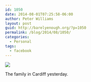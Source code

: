 ```yaml
---
id: 1050
date: 2014-08-01T07:25:58-06:00
author: Peter Williams
layout: post
guid: http://barelyenough.org/?p=1050
permalink: /blog/2014/08/1050/
categories:
  - Personal
tags:
  - facebook
---
```

<div>
  <img src='https://scontent-a.xx.fbcdn.net/hphotos-xpa1/t31.0-8/q71/s720x720/10484222_10152271957503339_6983033860027483744_o.jpg' style='max-width:600px;' /></p> 
  
  <div>
    The family in Cardiff yesterday.
  </div>
</div>